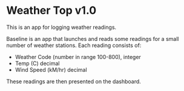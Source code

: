 # Weather Top v1.0

This is an app for logging weather readings.

Baseline is an app that launches and reads some readings for a small number of weather stations. 
Each reading consists of:
* Weather Code (number in range 100-800), integer
* Temp (C) decimal
* Wind Speed (kM/hr) decimal

These readings are then presented on the dashboard. 